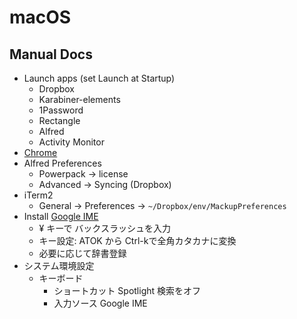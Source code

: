 # macOS

## Manual Docs

- Launch apps (set Launch at Startup)
  - Dropbox
  - Karabiner-elements
  - 1Password
  - Rectangle
  - Alfred
  - Activity Monitor
- [Chrome](./chrome.md)
- Alfred Preferences
  - Powerpack -> license
  - Advanced -> Syncing (Dropbox)
- iTerm2
  - General -> Preferences -> `~/Dropbox/env/MackupPreferences`
- Install [Google IME](https://www.google.co.jp/ime/)
  - ¥ キーで バックスラッシュを入力
  - キー設定: ATOK から Ctrl-kで全角カタカナに変換
  - 必要に応じて辞書登録
- システム環境設定
  - キーボード
    - ショートカット Spotlight 検索をオフ
    - 入力ソース Google IME
